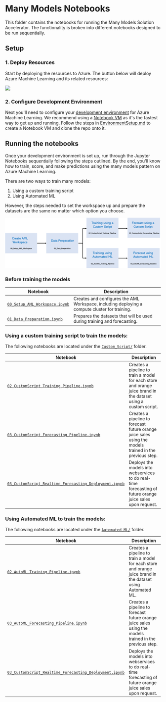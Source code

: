 # Many Models Notebooks

This folder contains the notebooks for running the Many Models Solution Accelerator. The functionality is broken into different notebooks designed to be run sequentially.

## Setup

### 1. Deploy Resources

Start by deploying the resources to Azure. The button below will deploy Azure Machine Learning and its related resources:

<a href="https://portal.azure.com/#create/Microsoft.Template/uri/https%3A%2F%2Fraw.githubusercontent.com%2Fmicrosoft%2Fsolution-accelerator-many-models%2Fmaster%2Fazuredeploy.json" target="_blank">
    <img src="http://azuredeploy.net/deploybutton.png"/>
</a>

### 2. Configure Development Environment

Next you'll need to configure your [development environment](https://docs.microsoft.com/azure/machine-learning/how-to-configure-environment) for Azure Machine Learning. We recommend using a [Notebook VM](https://docs.microsoft.com/azure/machine-learning/how-to-configure-environment#compute-instance) as it's the fastest way to get up and running. Follow the steps in [EnvironmentSetup.md](./EnvironmentSetup.md) to create a Notebook VM and clone the repo onto it.

## Running the notebooks

Once your development environment is set up, run through the Jupyter Notebooks sequentially following the steps outlined. By the end, you'll know how to train, score, and make predictions using the many models pattern on Azure Machine Learning.

There are two ways to train many models:

1. Using a custom training script
2. Using Automated ML

However, the steps needed to set the workspace up and prepare the datasets are the same no matter which option you choose.

![Sequence of Notebooks](../.images/mmsa-overview.png)

### Before training the models

| Notebook       | Description                                |
|----------------|--------------------------------------------|
| [`00_Setup_AML_Workspace.ipynb`](00_Setup_AML_Workspace.ipynb) | Creates and configures the AML Workspace, including deploying a compute cluster for training. |
| [`01_Data_Preparation.ipynb`](01_Data_Preparation.ipynb) | Prepares the datasets that will be used during training and forecasting. |

### Using a custom training script to train the models:

The following notebooks are located under the [`Custom_Script/`](Custom_Script/) folder.

| Notebook       | Description                                |
|----------------|--------------------------------------------|
| [`02_CustomScript_Training_Pipeline.ipynb`](Custom_Script/02_CustomScript_Training_Pipeline.ipynb) | Creates a pipeline to train a model for each store and orange juice brand in the dataset using a custom script. |
| [`03_CustomScript_Forecasting_Pipeline.ipynb`](Custom_Script/03_CustomScript_Forecasting_Pipeline.ipynb) | Creates a pipeline to forecast future orange juice sales using the models trained in the previous step. |
| [`03_CustomScript_Realtime_Forecasting_Deployment.ipynb`](Custom_Script/03_CustomScript_Realtime_Forecasting_Deployment.ipynb) | Deploys the models into webservices to do real-time forecasting of future orange juice sales upon request. |

### Using Automated ML to train the models:

The following notebooks are located under the [`Automated_ML/`](Automated_ML/) folder.

| Notebook       | Description                                |
|----------------|--------------------------------------------|
| [`02_AutoML_Training_Pipeline.ipynb`](Automated_ML/02_AutoML_Training_Pipeline/02_AutoML_Training_Pipeline.ipynb) | Creates a pipeline to train a model for each store and orange juice brand in the dataset using Automated ML. |
| [`03_AutoML_Forecasting_Pipeline.ipynb`](Automated_ML/03_AutoML_Forecasting_Pipeline/03_AutoML_Forecasting_Pipeline.ipynb) | Creates a pipeline to forecast future orange juice sales using the models trained in the previous step. |
| [`03_CustomScript_Realtime_Forecasting_Deployment.ipynb`](Custom_Script/03_AutoML_Forecasting_Pipeline/03_CustomScript_Realtime_Forecasting_Deployment.ipynb) | Deploys the models into webservices to do real-time forecasting of future orange juice sales upon request. |
